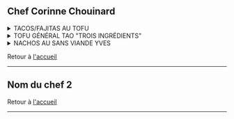## Chef Corinne Chouinard

<details>
  <summary> TACOS/FAJITAS AU TOFU</summary>
  
**TEMPS ESTIMÉ**: 20 min.<br>
**QUALIFICATION**: :leaves: - Végétarienne<br>
**SOURCE**: Recette de Ricardo (simplifiée)

**INGRÉDIENTS**
- Un oignon
- Un bloc de tofu EXTRA ferme *
- Une canne de fèves noires
- Un gros pot de salsa
- Des épices à tacos ou de la poudre chili ou n’importe quel épice mexicaine
- Fromage râpé (tex mex est vraiment bon pour cette recette)
- Laitue, crème sure, salsa supplémentaire, lime, coriandre (tous facultatifs pour ajouter du goût au tacos en tant que toppings)


**INSTRUCTIONS**
- Faire revenir l’oignon coupé en petits cubes dans de l’huile.
- Ajouter le tofu préalablement râpé avec une râpe à fromage.
- Ajouter la canne de fèves noires et le pot de salsa.
- C’est fini, vous pouvez mettre le mélange dans un tortillas mou ou dur, avec le fromage râpé et les suggestions de toppings ci-haut


**NOTES DU CHEF**
- Ajouter champignons, poivrons rouges, oignons verts, au mélange de tofu pour plus de légumes
- *Le tofu ferme que j’utilise, et qui est le seul assez ferme selon moi, est le Unisoya, qui se trouve au IGA dans la section des fruits et légumes. Il est possible de faire la recette avec n’importe quel tofu ferme, c’est seulement la partie râpe à fromage qui va être retirée, et je propose de défaire le tofu avec vos mains directement.

<img src="/Fichiers_necessaires_au_fonctionnement_du_recueil/Recettes/Photos/tacos_fajitas_au_tofu.png" alt="text"/>



<details>
  <summary> Clique ici pour voir les astuces et les commentaires des autres chefs! </summary>

> Laisse ton propre témoignage en cliquant [ici](https://forms.gle/eB2ZwrYTwWHfYcTJ6)

</details>

</details>


<details>
  <summary> TOFU GÉNÉRAL TAO "TROIS INGRÉDIENTS"</summary>
  
**TEMPS ESTIMÉ**: 20 min.<br>
**QUALIFICATION**: :leaves: - Végétarienne<br>
**SOURCE**: Recette de la cuisine de Jean-Philippe (simplifiée)

**INGRÉDIENTS**
- Tofu extra ferme
- Fécule de maïs
- Nouilles de riz ou n’importe quelles nouilles asiatiques
- Oignons verts (c’est pour décorer mais ça ajoute vraiment du gout)


**SAUCE**
- Sauce soya
- Ketchup
- Sirop d’érable
- Eau avec un peu de sel (ou bouillon de poulet si vous êtes plus fancy que moi)
- Sriracha

**INSTRUCTIONS**
- PREMIÈRE ÉTAPE LE TOFU! Couper le tofu en cubes, puis recouvrir de beaucoup de fécule de maïs. Faire revenir le tofu dans beaucoup d’huile à feu moyen pendant tout le long de la préparation.
- Faire bouillir de l’eau pour les nouilles et les faire cuire selon le mode de préparation écrit sur l’emballage.
- Sauce HYPER facile. Dans un pot masson de taille normale, mettre 4 cuilleres à soupe de chaque : Sauce soya, ketchup, sirop d’érable («trois ingrédients»). Remplir le reste du pot avec de l’eau. Mettre de la sriracha au gout. - Quand le tofu est prêt, full croustillant, fermer le feu, PUIS ajouter la sauce. Laisser épaissir.
- C’est pret.



**NOTES DU CHEF**
- Pour ajouter des légumes au plat, je propose les légumes suivants en ordre du moins cher au plus cher : choux coupé en languettes minces, brocoli,  poivrons rouges coupés en languettes minces, bok choy. Juste à faire revenir l’un des quatre légumes dans une poêle pendant 2-3 minutes avec de l’huile, puis ajouter une demie tasse d’eau pour que ca ramolisse




<img src="/Fichiers_necessaires_au_fonctionnement_du_recueil/Recettes/Photos/tofu_general_tao_trois_ingredients.png" alt="text"/>
  

<details>
  <summary> Clique ici pour voir les astuces et les commentaires des autres chefs! </summary>

> Laisse ton propre témoignage en cliquant [ici](https://forms.gle/eB2ZwrYTwWHfYcTJ6)

</details>

</details>




<details>
  <summary> NACHOS AU SANS VIANDE YVES</summary>
  
**TEMPS ESTIMÉ**: 20 min.<br>
**QUALIFICATION**: :leaves: - Végétarienne<br>
**SOURCE**: Manquante pour le moment. 

**INGRÉDIENTS**
- Un oignon
- Un poivron rouge
- Un paquet de sans viande Yves (à côté du tofu, dans la section des fruits et légumes)
- Gros pot de salsa
- Fromage râpé (tex mex miam pour cette recette)
- Oignons verts, olives noires, crème sure, guacamole, tout ce que vous aimez mettre sur des nachos
- Nachos
- Fajitas pour manger le reste du mélange en reste le lendemain et éviter d’avoir des nachos tout mou*



**INSTRUCTIONS**
- Faire revenir les oignons et les poivrons coupés en petits cubes dans l’huile.
- Ajouter le sans viande, puis une tasse d’eau, puis défaire le sans viande en petits morceaux avec une spatule.
- Placer en ordre les éléments suivants sur une plaque allant au four (four à 450) : Nachos, salsa, fromage, mélange de sans viande quand il est chaud (mais pas au complet, voir note), autres garnitures allant au four.
- Laisser au four jusqu'à ce que le fromage soit grillé. Manger.



**NOTES DU CHEF**
- *Comme j’ai mentionné, ne pas mettre le mélange au complet sur les nachos, ca fait trop. Meme chose pour tous les autres ingrédients, gardez vous en pour vous faire des tacos/fajitas le lendemain. Tu garoche toute la garniture, la salsa, le fromage, tout dans un seul plat, et t’apportes des tortillas séparément, puis le lendemain t’as juste à faire chauffer le plat, puis verser ca dans le tortillas.
- Possible de faire du riz minute pour ajouter dans les fajitas, ca fait plus de lunchs et ca coute rien.



<img src="/Fichiers_necessaires_au_fonctionnement_du_recueil/Recettes/Photos/nachos_au_sans_viande_yves.png" alt="text"/>
  

<details>
  <summary> Clique ici pour voir les astuces et les commentaires des autres chefs! </summary>

> Laisse ton propre témoignage en cliquant [ici](https://forms.gle/eB2ZwrYTwWHfYcTJ6)


</details>

</details>














Retour à [l'accueil](/Accueil_Recueil_Vert_(clique_ici).md)


---

## Nom du chef 2



Retour à [l'accueil](/Accueil_Recueil_Vert_(clique_ici).md)


---
